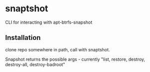 snaptshot
=========

CLI for interacting with apt-btrfs-snapshot

## Installation
clone repo somewhere in path, call with snaptshot.

Snapshot returns the possible args - currently "list, restore, destroy, destroy-all, destroy-badroot"
